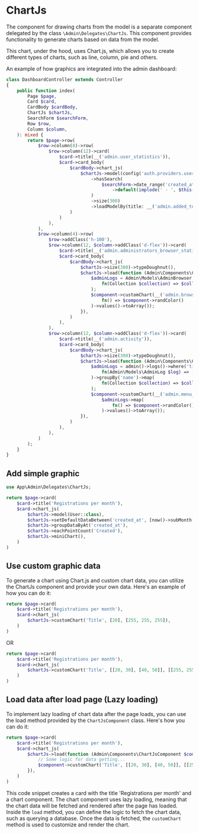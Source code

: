 # ChartJs

The component for drawing charts from the model is a separate component delegated by the class `\Admin\Delegates\ChartJs`.
This component provides functionality to generate charts based on data from the model.

This chart, under the hood, uses Chart.js, which allows you to create different types of charts, such as line, column, pie and others.

An example of how graphics are integrated into the admin dashboard:
```php
class DashboardController extends Controller
{
    public function index(
        Page $page,
        Card $card,
        CardBody $cardBody,
        ChartJs $chartJs,
        SearchForm $searchForm,
        Row $row,
        Column $column,
    ): mixed {
        return $page->row(
            $row->column(8)->row(
                $row->column(12)->card(
                    $card->title(__('admin.user_statistics')),
                    $card->card_body(
                        $cardBody->chart_js(
                            $chartJs->model(config('auth.providers.users.model'))
                                ->hasSearch(
                                    $searchForm->date_range('created_at', 'admin.created_at')
                                        ->default(implode(' - ', $this->defaultDateRange()))
                                )
                                ->size(300)
                                ->loadModelBy(title: __('admin.added_to_users')),
                        )
                    )
                ),
            ),
            $row->column(4)->row(
                $row->addClass('h-100'),
                $row->column(12, $column->addClass('d-flex'))->card(
                    $card->title(__('admin.administrators_browser_statistic')),
                    $card->card_body(
                        $cardBody->chart_js(
                            $chartJs->size(300)->typeDoughnut(),
                            $chartJs->load(function (Admin\Components\ChartJsComponent $component) {
                                $adminLogs = Admin\Models\AdminBrowser::all(['name'])->groupBy('name')->map(
                                    fn(Collection $collection) => $collection->count()
                                );
                                $component->customChart(__('admin.browser'), [$adminLogs->toArray()], $adminLogs->map(
                                    fn() => $component->randColor()
                                )->values()->toArray());
                            }),
                        )
                    ),
                ),
                $row->column(12, $column->addClass('d-flex'))->card(
                    $card->title(__('admin.activity')),
                    $card->card_body(
                        $cardBody->chart_js(
                            $chartJs->size(300)->typeDoughnut(),
                            $chartJs->load(function (Admin\Components\ChartJsComponent $component) {
                                $adminLogs = admin()->logs()->where('title', '!=', 'Loaded page')->get(['title'])->map(
                                    fn(Admin\Models\AdminLog $log) => ['name' => $log->title]
                                )->groupBy('name')->map(
                                    fn(Collection $collection) => $collection->count()
                                );
                                $component->customChart(__('admin.menu_action'), [$adminLogs->toArray()],
                                    $adminLogs->map(
                                        fn() => $component->randColor()
                                    )->values()->toArray());
                            }),
                        )
                    ),
                ),
            )
        );
    }
}
```

## Add simple graphic
```php
use App\Admin\Delegates\ChartJs;

return $page->card(
	$card->title('Registrations per month'),
	$card->chart_js(
		$chartJs->model(User::class),
		$chartJs->setDefaultDataBetween('created_at', [now()->subMonth(), now()]),
		$chartJs->groupDataByAt('created_at'),
		$chartJs->eachPointCount('Created'),
		$chartJs->miniChart(),
	)
)
```

## Use custom graphic data
To generate a chart using Chart.js and custom chart data, you can utilize the ChartJs component and provide your own data. Here's an example of how you can do it:
```php
return $page->card(
	$card->title('Registrations per month'),
	$card->chart_js(
		$chartJs->customChart('Title', [20], [255, 255, 255]),
	)
)
```
OR
```php
return $page->card(
	$card->title('Registrations per month'),
	$card->chart_js(
		$chartJs->customChart('Title', [[20, 30], [40, 50]], [[255, 255, 255], [211, 211, 211]]),
	)
)
```

## Load data after load page (Lazy loading)
To implement lazy loading of chart data after the page loads, you can use the load method provided by the `ChartJsComponent` class. Here's how you can do it:
```php
return $page->card(
	$card->title('Registrations per month'),
	$card->chart_js(
		$chartJs->load(function (Admin\Components\ChartJsComponent $component) {
			// Some logic for data getting...
			$component->customChart('Title', [[20, 30], [40, 50]], [[255, 255, 255], [211, 211, 211]]);
		}),
	)
)
```
This code snippet creates a card with the title 'Registrations per month' and a chart component. The chart component uses lazy loading, meaning that the chart data will be fetched and rendered after the page has loaded. Inside the `load` method, you can define the logic to fetch the chart data, such as querying a database. Once the data is fetched, the `customChart` method is used to customize and render the chart.
